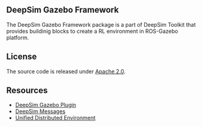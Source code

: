 ## DeepSim Gazebo Framework

The DeepSim Gazebo Framework package is a part of DeepSim Toolkit that provides buildinig blocks to create a RL environment in ROS-Gazebo platform. 

## License

The source code is released under [Apache 2.0](https://aws.amazon.com/apache-2-0/).

## Resources
* [DeepSim Gazebo Plugin](https://github.com/aws-deepracer/deepsim/tree/main/deepsim_gazebo_plugin)
* [DeepSim Messages](https://github.com/aws-deepracer/deepsim/tree/main/deepsim_msgs)
* [Unified Distributed Environment](https://github.com/aws-deepracer/ude)
